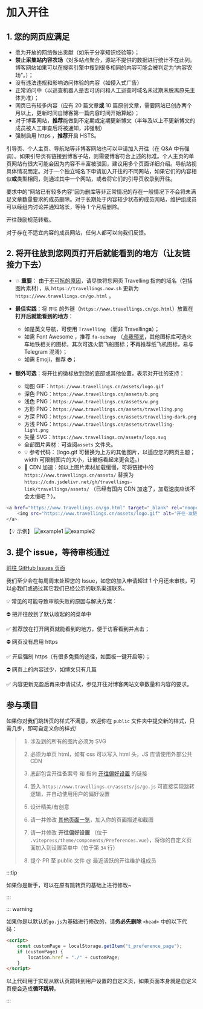 # 加入开往

## 1. 您的网页应满足

- 愿为开放的网络做出贡献（如乐于分享知识经验等）；
- **禁止采集站内容农场**（对多站点聚合，源站不提供的数据进行统计不在此列。博客网站如果可以在搜索引擎中搜到很多相同的内容可能会被判定为“内容农场”。）；
- 没有违法违规和影响访问体验的内容（如侵入式广告）
- 正常访问中（以巡查机器人是否可访问和人工巡查时域名未过期未脱离原先主体为准）；
- 网页已有较多内容（应有 20 篇文章**或** 10 篇原创文章，需要网站已创办两个月以上，更新时间自博客第一篇内容时间开始算起）；
- 对于博客网站，**推荐**能做到不定期或定期更新博文（半年及以上不更新博文的成员被人工审查后将被通知，非强制）
- 强制启用 https ，**推荐**开启 HSTS。

引导页、个人主页、导航站等非博客网站也可以申请加入开往（在 Q&A 中有强调）。如果引导页有链接到博客子站，则需要博客符合上述的标准。个人主页的单页网站有很大可能会因为内容不丰富被驳回，建议用多个页面详细介绍。导航站视具体情况而定。对于一个独立域名下申请加入开往的不同网站，如果它们的内容相似**或**类型相同，则通过其中一个网站，或者将它们的引导页收录到开往。

要求中的“网站已有较多内容”因为删库等非正常情况的存在一般情况下不会将未满足文章数量要求的成员删除。对于长期处于内容较少状态的成员网站，维护组成员可以经组内讨论并通知站长，等待 1 个月后删除。

开往鼓励规范转载。

对于存在不适宜内容的成员网站，任何人都可以向我们反馈。

## 2. 将开往放到您网页**打开后就能看到的地方**（让友链接力下去）

- 💥 **重要**： 由于[不可抗的原因](https://github.com/travellings-link/travellings/issues/566)，请尽快将您网页 Travelling 指向的域名（包括图片素材），从 `https://travellings.now.sh` 更新为 `https://www.travellings.cn/go.html` 。

- **最佳实践**：将 `开往` 的外链（`https://www.travellings.cn/go.html`）放置在**打开后就能看到的地方**：
  - 如是英文导航，可使用 `Travelling` （而非 Travelling**s**）；
  - 如需 Font Awesome ，推荐 `fa-subway` （[点我预览](https://fontawesome.com/icons/subway?style=solid)，其他图标库可选火车地铁相关的图标，其次可选火箭飞船图标；**不**再推荐纸飞机图标，易与 Telegram 混淆）；
  - 如需 Emoji，推荐 `🚇`；
- **额外可选**：将开往的徽标放到您的底部或其他位置，表示对开往的支持：
  - 动图 GIF：`https://www.travellings.cn/assets/logo.gif`
  - 深色 PNG：`https://www.travellings.cn/assets/b.png`
  - 浅色 PNG：`https://www.travellings.cn/assets/w.png`
  - 方形 PNG：`https://www.travellings.cn/assets/travelling.png`
  - 方深 PNG：`https://www.travellings.cn/assets/travelling-dark.png`
  - 方浅 PNG：`https://www.travellings.cn/assets/travelling-light.png`
  - 矢量 SVG：`https://www.travellings.cn/assets/logo.svg`
  - 全部图片素材：可查阅`assets` 文件夹。
  - 💡 参考代码：（logo.gif 可替换为上方的其他图片，以适应您的网页主题；width 可限制图片的大小，让徽标看起来更合适。）
  - 🚀 CDN 加速：如以上图片素材加载缓慢，可将链接中的 `https://www.travellings.cn/assets/` 替换为 `https://cdn.jsdelivr.net/gh/travellings-link/travellings/assets/` （已经有国内 CDN 加速了，加载速度应该不会太慢吧？）。

```bash
<a href="https://www.travellings.cn/go.html" target="_blank" rel="noopener" title="开往-友链接力">
    <img src="https://www.travellings.cn/assets/logo.gif" alt="开往-友链接力" width="120">
</a>
```

【💡 示例】
![example1](https://www.travellings.cn/assets/example1.png)
![example2](https://www.travellings.cn/assets/example2.png)

## 3. 提个 issue，等待审核通过

[前往 GitHub Issues 页面](https://github.com/travellings-link/travellings/issues)

我们至少会在每周周末处理您的 Issue，如您的加入申请超过 1 个月还未审核，可以@我们或通过其它我们已经公示的联系渠道联系。

💡 常见的可能导致审核失败的原因与解决方案：

⛔ 把开往放到了默认收起的的菜单中

✅ 推荐放在打开网页就能看到的地方，便于访客看到并点击；

⛔ 网页没有启用 https

✅ 开启强制 https（有很多免费的途径，如面板一键开启等）；

⛔ 网页上的内容过少，如博文只有几篇

✅ 内容更新充盈后再来申请试试，参见开往对博客网站文章数量和内容的要求。

## 参与项目

如果你对我们跳转页的样式不满意，欢迎你在 `public` 文件夹中提交新的样式，只需几步，即可自定义你的样式!

> 1. 涉及到的所有的图片必须为 SVG
>
> 2. 必须为单页 html，如有 css 可以写入 html 头，JS 库请使用外部公共 CDN
>
> 3. 底部包含开往备案号 和 指向 [开往偏好设置](https://www.travellings.cn/preference) 的链接
>
> 4. 嵌入 `https://www.travellings.cn/assets/js/go.js` 可直接实现跳转逻辑，并自动使用用户的偏好设置
>
> 5. 设计精美/有创意
>
> 6. 请一并修改 [其他页面一览](https://www.travellings.cn/docs/pages)，加入你的页面描述和截图
>
> 7. 请一并修改 **开往偏好设置** （位于 `.vitepress/theme/components/Preferences.vue`），将你的自定义页面加入到设置菜单中（位于第 `34` 行）
>
> 8. 提个 PR 至 public 文件 @ 最近活跃的开往维护组成员

:::tip

如果你是新手，可以在原有跳转页的基础上进行修改~

:::

::: warning

如果你是以默认的`go.js`为基础进行修改的，请**务必先删除** `<head>` 中的以下代码：

```html
<script>
    const customPage = localStorage.getItem("t_preference_page");
    if (customPage) {
        location.href = "./" + customPage;
    }
</script>
```

以上代码用于实现从默认页跳转到用户设置的自定义页，如果页面本身就是自定义页便会造成**循环跳转**。

:::

